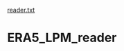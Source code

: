 [reader.txt](https://github.com/fadjimaina/ERA5_LPM_reader/files/6984991/reader.txt)
# ERA5_LPM_reader
